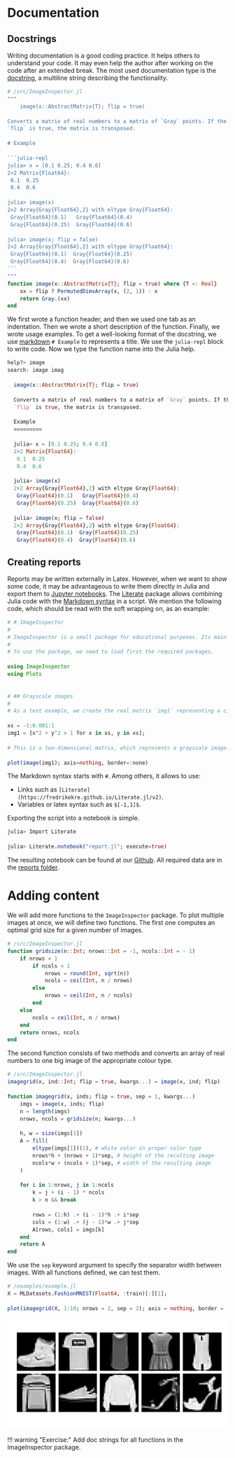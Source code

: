 # Documentation


## Docstrings

Writing documentation is a good coding practice. It helps others to understand your code. It may even help the author after working on the code after an extended break. The most used documentation type is the [docstring](https://docs.julialang.org/en/v1/manual/documentation/), a multiline string describing the functionality.

````julia
# /src/ImageInspector.jl
"""
    image(x::AbstractMatrix{T}; flip = true)

Converts a matrix of real numbers to a matrix of `Gray` points. If the keyword argument
`flip` is true, the matrix is transposed.

# Example

```julia-repl
julia> x = [0.1 0.25; 0.4 0.6]
2×2 Matrix{Float64}:
 0.1  0.25
 0.4  0.6

julia> image(x)
2×2 Array{Gray{Float64},2} with eltype Gray{Float64}:
 Gray{Float64}(0.1)   Gray{Float64}(0.4)
 Gray{Float64}(0.25)  Gray{Float64}(0.6)

julia> image(x; flip = false)
2×2 Array{Gray{Float64},2} with eltype Gray{Float64}:
 Gray{Float64}(0.1)  Gray{Float64}(0.25)
 Gray{Float64}(0.4)  Gray{Float64}(0.6)
```
"""
function image(x::AbstractMatrix{T}; flip = true) where {T <: Real}
    xx = flip ? PermutedDimsArray(x, (2, 1)) : x
    return Gray.(xx)
end
````

We first wrote a function header, and then we used one tab as an indentation. Then we wrote a short description of the function. Finally, we wrote usage examples. To get a well-looking format of the docstring, we use [markdown](https://en.wikipedia.org/wiki/Markdown) `# Example` to represents a title. We use the `julia-repl` block to write code. Now we type the function name into the Julia help.


```julia
help?> image
search: image imag

  image(x::AbstractMatrix{T}; flip = true)

  Converts a matrix of real numbers to a matrix of `Gray` points. If the keyword argument
  `flip` is true, the matrix is transposed.

  Example
  ≡≡≡≡≡≡≡≡≡

  julia> x = [0.1 0.25; 0.4 0.6]
  2×2 Matrix{Float64}:
   0.1  0.25
   0.4  0.6

  julia> image(x)
  2×2 Array{Gray{Float64},2} with eltype Gray{Float64}:
   Gray{Float64}(0.1)   Gray{Float64}(0.4)
   Gray{Float64}(0.25)  Gray{Float64}(0.6)

  julia> image(x; flip = false)
  2×2 Array{Gray{Float64},2} with eltype Gray{Float64}:
   Gray{Float64}(0.1)  Gray{Float64}(0.25)
   Gray{Float64}(0.4)  Gray{Float64}(0.6)
```

## Creating reports

Reports may be written externally in Latex. However, when we want to show some code, it may be advantageous to write them directly in Julia and export them to [Jupyter notebooks](https://jupyter.org/). The [Literate](https://fredrikekre.github.io/Literate.jl/v2/) package allows combining Julia code with the [Markdown syntax](https://www.markdownguide.org/cheat-sheet) in a script. We mention the following code, which should be read with the soft wrapping on, as an example:

```julia
# # ImageInspector
#
# ImageInspector is a small package for educational purposes. Its main goal is not presenting functionality, but presenting package structure. This is its short documentation created in the package [Literate](https://fredrikekre.github.io/Literate.jl/v2) which uses the [Markdown](https://www.markdownguide.org/cheat-sheet) syntax.
#
# To use the package, we need to load first the required packages.

using ImageInspector
using Plots


# ## Grayscale images
#
# As a test example, we create the real matrix `img1` representing a circle. We first discretize the domain $[-1,1]$ in `xs`. We assign black colour whenever $x^2 + y^2 \le 1$. Since the white colour is represented by `[1; 1; 1]` and the black colour by `[0; 0; 0]`, we can do it by the following code:

xs = -1:0.001:1
img1 = [x^2 + y^2 > 1 for x in xs, y in xs];

# This is a two-dimensional matrix, which represents a grayscale image. We convert it to an image by calling `image` and then we plot it.

plot(image(img1); axis=nothing, border=:none)
```

The Markdown syntax starts with `#`. Among others, it allows to use:
- Links such as `[Literate](https://fredrikekre.github.io/Literate.jl/v2)`.
- Variables or latex syntax such as `$[-1,1]$`.

Exporting the script into a notebook is simple.

```julia
julia> Import Literate

julia> Literate.notebook("report.jl"; execute=true)
```

The resulting notebook can be found at our [Github](https://github.com/JuliaTeachingCTU/ImageInspector.jl/blob/master/reports/report.ipynb). All required data are in the [reports folder](https://github.com/JuliaTeachingCTU/ImageInspector.jl/tree/master/reports).

# Adding content

We will add more functions to the `ImageInspector` package. To plot multiple images at once, we will define two functions. The first one computes an optimal grid size for a given number of images.

```julia
# /src/ImageInspector.jl
function gridsize(n::Int; nrows::Int = -1, ncols::Int = - 1)
    if nrows < 1
        if ncols < 1
            nrows = round(Int, sqrt(n))
            ncols = ceil(Int, n / nrows)
        else
            nrows = ceil(Int, n / ncols)
        end
    else
        ncols = ceil(Int, n / nrows)
    end
    return nrows, ncols
end
```

The second function consists of two methods and converts an array of real numbers to one big image of the appropriate colour type.

```julia
# /src/ImageInspector.jl
imagegrid(x, ind::Int; flip = true, kwargs...) = image(x, ind; flip)

function imagegrid(x, inds; flip = true, sep = 1, kwargs...)
    imgs = image(x, inds; flip)
    n = length(imgs)
    nrows, ncols = gridsize(n; kwargs...)

    h, w = size(imgs[1])
    A = fill(
        eltype(imgs[1])(1), # white color in proper color type
        nrows*h + (nrows + 1)*sep, # height of the reculting image
        ncols*w + (ncols + 1)*sep, # width of the reculting image
    )

    for i in 1:nrows, j in 1:ncols
        k = j + (i - 1) * ncols
        k > n && break

        rows = (1:h) .+ (i - 1)*h .+ i*sep
        cols = (1:w) .+ (j - 1)*w .+ j*sep
        A[rows, cols] = imgs[k]
    end
    return A
end
```

We use the `sep` keyword argument to specify the separator width between images. With all functions defined, we can test them.

```julia
# /examples/example.jl
X = MLDatasets.FashionMNIST(Float64, :train)[:][1];

plot(imagegrid(X, 1:10; nrows = 2, sep = 2); axis = nothing, border = :none)
```

![](image_5.svg)

!!! warning "Exercise:"
    Add doc strings for all functions in the ImageInspector package.